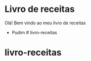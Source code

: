 # Livro de receitas 

Olá! Bem vindo ao meu livro de receitas

- Pudim # livro-receitas
# livro-receitas
